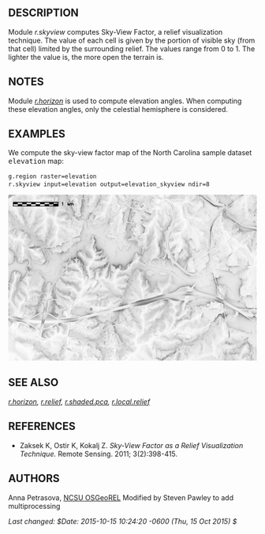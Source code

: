 <h2>DESCRIPTION</h2>

Module <em>r.skyview</em> computes Sky-View Factor, a relief visualization technique.
The value of each cell is given by the portion of visible sky (from that cell)
limited by the surrounding relief.
The values range from 0 to 1. The lighter the value is, the more open the terrain is.


<h2>NOTES</h2>
Module <em><a href="r.horizon.html">r.horizon</a></em> is used to compute elevation angles.
When computing these elevation angles, only the celestial hemisphere is considered.

<h2>EXAMPLES</h2>

We compute the sky-view factor map of the North Carolina sample
dataset <tt>elevation</tt> map:

```
g.region raster=elevation
r.skyview input=elevation output=elevation_skyview ndir=8
```

<center>
<img src="elevation.jpg" alt="Sky-View Factor example">
</center>

<h2>SEE ALSO</h2>

<em>
<a href="r.horizon.html">r.horizon</a>,
<a href="r.relief.html">r.relief</a>,
<a href="r.shaded.pca.html">r.shaded.pca</a>,
<a href="r.local.relief.html">r.local.relief</a>
</em>


<h2>REFERENCES</h2>
<ul>
    <li>Zaksek K, Ostir K, Kokalj Z. <em>Sky-View Factor as a Relief Visualization Technique.</em> Remote Sensing. 2011; 3(2):398-415.</li>
</ul>

<h2>AUTHORS</h2>

Anna Petrasova, <a href="http://gis.ncsu.edu/osgeorel/">NCSU OSGeoREL</a>
Modified by Steven Pawley to add multiprocessing 

<p>
<i>Last changed: $Date: 2015-10-15 10:24:20 -0600 (Thu, 15 Oct 2015) $</i>
